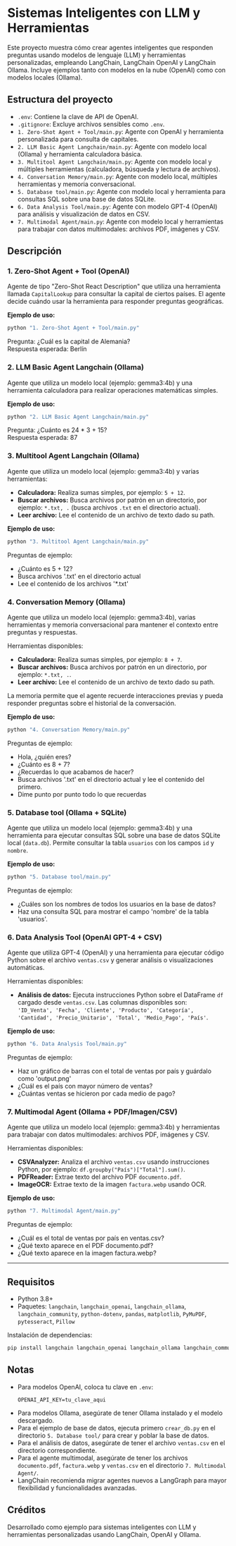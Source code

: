 # Sistemas Inteligentes con LLM y Herramientas

Este proyecto muestra cómo crear agentes inteligentes que responden preguntas usando modelos de lenguaje (LLM) y herramientas personalizadas, empleando LangChain, LangChain OpenAI y LangChain Ollama. Incluye ejemplos tanto con modelos en la nube (OpenAI) como con modelos locales (Ollama).

## Estructura del proyecto

- `.env`: Contiene la clave de API de OpenAI.
- `.gitignore`: Excluye archivos sensibles como `.env`.
- `1. Zero-Shot Agent + Tool/main.py`: Agente con OpenAI y herramienta personalizada para consulta de capitales.
- `2. LLM Basic Agent Langchain/main.py`: Agente con modelo local (Ollama) y herramienta calculadora básica.
- `3. Multitool Agent Langchain/main.py`: Agente con modelo local y múltiples herramientas (calculadora, búsqueda y lectura de archivos).
- `4. Conversation Memory/main.py`: Agente con modelo local, múltiples herramientas y memoria conversacional.
- `5. Database tool/main.py`: Agente con modelo local y herramienta para consultas SQL sobre una base de datos SQLite.
- `6. Data Analysis Tool/main.py`: Agente con modelo GPT-4 (OpenAI) para análisis y visualización de datos en CSV.
- `7. Multimodal Agent/main.py`: Agente con modelo local y herramientas para trabajar con datos multimodales: archivos PDF, imágenes y CSV.

## Descripción

### 1. Zero-Shot Agent + Tool (OpenAI)
Agente de tipo "Zero-Shot React Description" que utiliza una herramienta llamada `CapitalLookup` para consultar la capital de ciertos países. El agente decide cuándo usar la herramienta para responder preguntas geográficas.

**Ejemplo de uso:**
```python
python "1. Zero-Shot Agent + Tool/main.py"
```
Pregunta: ¿Cuál es la capital de Alemania?  
Respuesta esperada: Berlín

### 2. LLM Basic Agent Langchain (Ollama)
Agente que utiliza un modelo local (ejemplo: gemma3:4b) y una herramienta calculadora para realizar operaciones matemáticas simples.

**Ejemplo de uso:**
```python
python "2. LLM Basic Agent Langchain/main.py"
```
Pregunta: ¿Cuánto es 24 * 3 + 15?  
Respuesta esperada: 87

### 3. Multitool Agent Langchain (Ollama)
Agente que utiliza un modelo local (ejemplo: gemma3:4b) y varias herramientas:
- **Calculadora:** Realiza sumas simples, por ejemplo: `5 + 12`.
- **Buscar archivos:** Busca archivos por patrón en un directorio, por ejemplo: `*.txt, .` (busca archivos `.txt` en el directorio actual).
- **Leer archivo:** Lee el contenido de un archivo de texto dado su path.

**Ejemplo de uso:**
```python
python "3. Multitool Agent Langchain/main.py"
```
Preguntas de ejemplo:
- ¿Cuánto es 5 + 12?
- Busca archivos '.txt' en el directorio actual
- Lee el contenido de los archivos '*.txt'

### 4. Conversation Memory (Ollama)
Agente que utiliza un modelo local (ejemplo: gemma3:4b), varias herramientas y memoria conversacional para mantener el contexto entre preguntas y respuestas.

Herramientas disponibles:
- **Calculadora:** Realiza sumas simples, por ejemplo: `8 + 7`.
- **Buscar archivos:** Busca archivos por patrón en un directorio, por ejemplo: `*.txt, .`.
- **Leer archivo:** Lee el contenido de un archivo de texto dado su path.

La memoria permite que el agente recuerde interacciones previas y pueda responder preguntas sobre el historial de la conversación.

**Ejemplo de uso:**
```python
python "4. Conversation Memory/main.py"
```
Preguntas de ejemplo:
- Hola, ¿quién eres?
- ¿Cuánto es 8 + 7?
- ¿Recuerdas lo que acabamos de hacer?
- Busca archivos '.txt' en el directorio actual y lee el contenido del primero.
- Dime punto por punto todo lo que recuerdas

### 5. Database tool (Ollama + SQLite)
Agente que utiliza un modelo local (ejemplo: gemma3:4b) y una herramienta para ejecutar consultas SQL sobre una base de datos SQLite local (`data.db`). Permite consultar la tabla `usuarios` con los campos `id` y `nombre`.

**Ejemplo de uso:**
```python
python "5. Database tool/main.py"
```
Preguntas de ejemplo:
- ¿Cuáles son los nombres de todos los usuarios en la base de datos?
- Haz una consulta SQL para mostrar el campo 'nombre' de la tabla 'usuarios'.

### 6. Data Analysis Tool (OpenAI GPT-4 + CSV)
Agente que utiliza GPT-4 (OpenAI) y una herramienta para ejecutar código Python sobre el archivo `ventas.csv` y generar análisis o visualizaciones automáticas.

Herramientas disponibles:
- **Análisis de datos:** Ejecuta instrucciones Python sobre el DataFrame `df` cargado desde `ventas.csv`. Las columnas disponibles son:  
  `'ID_Venta', 'Fecha', 'Cliente', 'Producto', 'Categoría', 'Cantidad', 'Precio_Unitario', 'Total', 'Medio_Pago', 'País'`.

**Ejemplo de uso:**
```python
python "6. Data Analysis Tool/main.py"
```
Preguntas de ejemplo:
- Haz un gráfico de barras con el total de ventas por país y guárdalo como 'output.png'
- ¿Cuál es el país con mayor número de ventas?
- ¿Cuántas ventas se hicieron por cada medio de pago?

### 7. Multimodal Agent (Ollama + PDF/Imagen/CSV)
Agente que utiliza un modelo local (ejemplo: gemma3:4b) y herramientas para trabajar con datos multimodales: archivos PDF, imágenes y CSV.

Herramientas disponibles:
- **CSVAnalyzer:** Analiza el archivo `ventas.csv` usando instrucciones Python, por ejemplo: `df.groupby("País")["Total"].sum()`.
- **PDFReader:** Extrae texto del archivo PDF `documento.pdf`.
- **ImageOCR:** Extrae texto de la imagen `factura.webp` usando OCR.

**Ejemplo de uso:**
```python
python "7. Multimodal Agent/main.py"
```
Preguntas de ejemplo:
- ¿Cuál es el total de ventas por país en ventas.csv?
- ¿Qué texto aparece en el PDF documento.pdf?
- ¿Qué texto aparece en la imagen factura.webp?

---

## Requisitos

- Python 3.8+
- Paquetes: `langchain`, `langchain_openai`, `langchain_ollama`, `langchain_community`, `python-dotenv`, `pandas`, `matplotlib`, `PyMuPDF`, `pytesseract`, `Pillow`

Instalación de dependencias:

```sh
pip install langchain langchain_openai langchain_ollama langchain_community python-dotenv pandas matplotlib PyMuPDF pytesseract Pillow
```

## Notas

- Para modelos OpenAI, coloca tu clave en `.env`:
  ```
  OPENAI_API_KEY=tu_clave_aqui
  ```
- Para modelos Ollama, asegúrate de tener Ollama instalado y el modelo descargado.
- Para el ejemplo de base de datos, ejecuta primero `crear_db.py` en el directorio `5. Database tool/` para crear y poblar la base de datos.
- Para el análisis de datos, asegúrate de tener el archivo `ventas.csv` en el directorio correspondiente.
- Para el agente multimodal, asegúrate de tener los archivos `documento.pdf`, `factura.webp` y `ventas.csv` en el directorio `7. Multimodal Agent/`.
- LangChain recomienda migrar agentes nuevos a LangGraph para mayor flexibilidad y funcionalidades avanzadas.

## Créditos

Desarrollado como ejemplo para sistemas inteligentes con LLM y herramientas personalizadas usando LangChain, OpenAI y Ollama.
